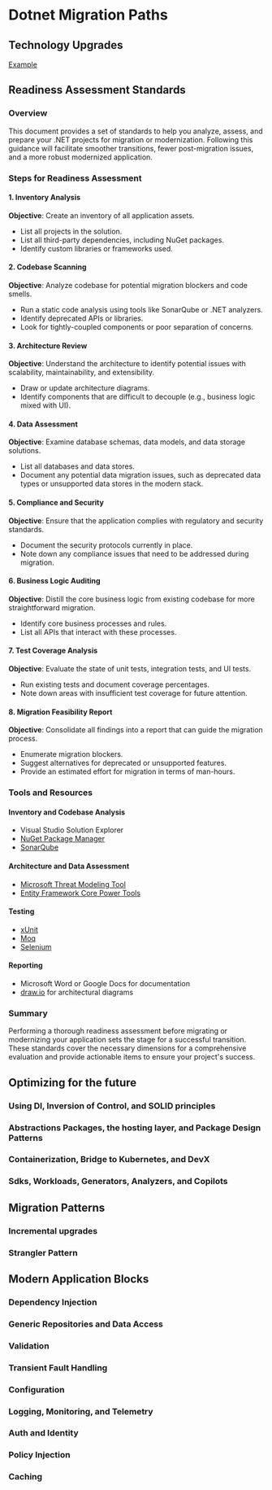 # Dotnet Migration Paths

## Technology Upgrades

[Example](https://learn.microsoft.com/en-us/dotnet/architecture/modernize-desktop/example-migration)

## Readiness Assessment Standards

### Overview

This document provides a set of standards to help you analyze, assess, and prepare your .NET projects for migration or modernization. Following this guidance will facilitate smoother transitions, fewer post-migration issues, and a more robust modernized application.

### Steps for Readiness Assessment

#### 1. Inventory Analysis

**Objective**: Create an inventory of all application assets.

- List all projects in the solution.
- List all third-party dependencies, including NuGet packages.
- Identify custom libraries or frameworks used.
  
#### 2. Codebase Scanning

**Objective**: Analyze codebase for potential migration blockers and code smells.

- Run a static code analysis using tools like SonarQube or .NET analyzers.
- Identify deprecated APIs or libraries.
- Look for tightly-coupled components or poor separation of concerns.

#### 3. Architecture Review

**Objective**: Understand the architecture to identify potential issues with scalability, maintainability, and extensibility.

- Draw or update architecture diagrams.
- Identify components that are difficult to decouple (e.g., business logic mixed with UI).
  
#### 4. Data Assessment

**Objective**: Examine database schemas, data models, and data storage solutions.

- List all databases and data stores.
- Document any potential data migration issues, such as deprecated data types or unsupported data stores in the modern stack.

#### 5. Compliance and Security

**Objective**: Ensure that the application complies with regulatory and security standards.

- Document the security protocols currently in place.
- Note down any compliance issues that need to be addressed during migration.

#### 6. Business Logic Auditing

**Objective**: Distill the core business logic from existing codebase for more straightforward migration.

- Identify core business processes and rules.
- List all APIs that interact with these processes.

#### 7. Test Coverage Analysis

**Objective**: Evaluate the state of unit tests, integration tests, and UI tests.

- Run existing tests and document coverage percentages.
- Note down areas with insufficient test coverage for future attention.

#### 8. Migration Feasibility Report

**Objective**: Consolidate all findings into a report that can guide the migration process.

- Enumerate migration blockers.
- Suggest alternatives for deprecated or unsupported features.
- Provide an estimated effort for migration in terms of man-hours.

### Tools and Resources

#### Inventory and Codebase Analysis

- Visual Studio Solution Explorer
- [NuGet Package Manager](https://www.nuget.org/)
- [SonarQube](https://www.sonarqube.org/)
  
#### Architecture and Data Assessment

- [Microsoft Threat Modeling Tool](https://aka.ms/threatmodelingtool)
- [Entity Framework Core Power Tools](https://marketplace.visualstudio.com/items?itemName=ErikEJ.EntityFrameworkCorePowerTools)

#### Testing

- [xUnit](https://xunit.net/)
- [Moq](https://github.com/moq/moq4)
- [Selenium](https://www.selenium.dev/)

#### Reporting

- Microsoft Word or Google Docs for documentation
- [draw.io](https://app.diagrams.net/) for architectural diagrams

### Summary

Performing a thorough readiness assessment before migrating or modernizing your application sets the stage for a successful transition. These standards cover the necessary dimensions for a comprehensive evaluation and provide actionable items to ensure your project's success.

## Optimizing for the future

### Using DI, Inversion of Control, and SOLID principles

### Abstractions Packages, the hosting layer, and Package Design Patterns

### Containerization, Bridge to Kubernetes, and DevX

### Sdks, Workloads, Generators, Analyzers, and Copilots

## Migration Patterns

### Incremental upgrades

### Strangler Pattern

## Modern Application Blocks

### Dependency Injection

### Generic Repositories and Data Access

### Validation

### Transient Fault Handling

### Configuration

### Logging, Monitoring, and Telemetry

### Auth and Identity

### Policy Injection

### Caching
